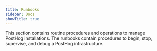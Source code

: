 ```yaml
---
title: Runbooks
sidebar: Docs
showTitle: true
---
```


This section contains routine procedures and operations to manage PostHog installations. The runbooks contain procedures to begin, stop, supervise, and debug a PostHog infrastructure.
